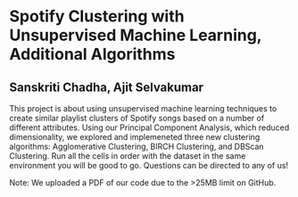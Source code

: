 # Spotify Clustering with Unsupervised Machine Learning, Additional Algorithms
## Sanskriti Chadha, Ajit Selvakumar 

This project is about using unsupervised machine learning techniques to create similar playlist clusters of Spotify songs based on a 
number of different attributes. Using our Principal Component Analysis, which reduced dimensionality, we explored and implemeneted
three new clustering algorithms: Agglomerative Clustering, BIRCH Clustering, and DBScan Clustering. Run all the cells in order with 
the dataset in the same environment you will be good to go. Questions can be directed to any of us!

Note: We uploaded a PDF of our code due to the >25MB limit on GitHub.
